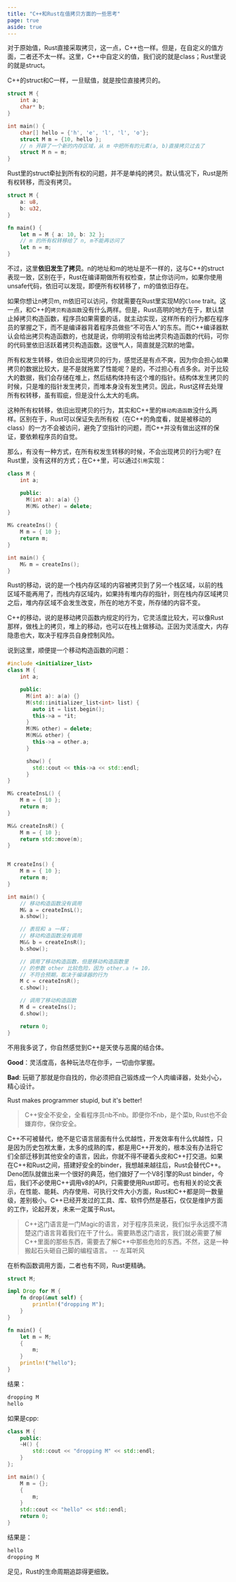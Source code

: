 ```yaml
---
title: "C++和Rust在值拷贝方面的一些思考"
page: true
aside: true
---
```



对于原始值，Rust直接采取拷贝，这一点，C++也一样。但是，在自定义的值方面，二者还不太一样。这里，C++中自定义的值，我们说的就是class；Rust里说的就是struct。 

C++的struct和C一样，一旦赋值，就是按位直接拷贝的。
```cpp
struct M {
    int a;
    char* b;
}

int main() {
    char[] hello = {'h', 'e', 'l', 'l', 'o'};
    struct M m = {10, hello };
    // n 开辟了一个新的内存区域，从 m 中把所有的元素(a, b)直接拷贝过去了
    struct M n = m;
}
```

Rust里的struct牵扯到所有权的问题，并不是单纯的拷贝。默认情况下，Rust是所有权转移，而没有拷贝。
```rs
struct M {
    a: u8,
    b: u32,
}

fn main() {
    let m = M { a: 10, b: 32 };
    // m 的所有权转移给了 n, m不能再访问了
    let n = m;
}
```
不过，这里**依旧发生了拷贝**。n的地址和m的地址是不一样的，这与C++的struct表现一致，区别在于，Rust在编译期做所有权检查，禁止你访问m，如果你使用unsafe代码，依旧可以发现，即便所有权转移了，m的值依旧存在。

如果你想让n拷贝m, m依旧可以访问，你就需要在Rust里实现M的`Clone` trait。这一点，和C++的`拷贝构造函数`没有什么两样。但是，Rust高明的地方在于，默认禁止掉拷贝构造函数，程序员如果需要的话，就主动实现，这样所有的行为都在程序员的掌握之下，而不是编译器背着程序员做些“不可告人”的东东。而C++编译器默认会给出拷贝构造函数的，也就是说，你明明没有给出拷贝构造函数的代码，可你的代码里依旧活跃着拷贝构造函数。这很气人，简直就是沉默的地雷。

所有权发生转移，依旧会出现拷贝的行为，感觉还是有点不爽，因为你会担心如果拷贝的数据比较大，是不是就拖累了性能呢？是的，不过担心有点多余。对于比较大的数据，我们会存储在堆上，然后结构体持有这个堆的指针。结构体发生拷贝的时候，只是堆的指针发生拷贝，而堆本身没有发生拷贝。因此，Rust这样去处理所有权转移，虽有瑕疵，但是没什么太大的毛病。

这种所有权转移，依旧出现拷贝的行为，其实和C++里的`移动构造函数`没什么两样。区别在于，Rust可以保证失去所有权（在C++的角度看，就是被移动的class）的一方不会被访问，避免了空指针的问题，而C++并没有做出这样的保证，要依赖程序员的自觉。


那么，有没有一种方式，在所有权发生转移的时候，不会出现拷贝的行为呢? 在Rust里，没有这样的方式；在C++里，可以通过`引用`实现：
```cpp
class M {
    int a;

    public:
      M(int a): a(a) {}
      M(M& other) = delete;
}

M& createIns() {
    M m = { 10 };
    return m;
} 

int main() {
    M& m = createIns();
}
```

Rust的移动，说的是一个栈内存区域的内容被拷贝到了另一个栈区域，以前的栈区域不能再用了，而栈内存区域内，如果持有堆内存的指针，则在栈内存区域拷贝之后，堆内存区域不会发生改变，所在的地方不变，所存储的内容不变。

C++的移动，说的是移动拷贝函数内规定的行为，它灵活度比较大，可以像Rust那样，做栈上的拷贝，堆上的移动，也可以在栈上做移动。正因为灵活度大，内存隐患也大，取决于程序员自身控制风险。

说到这里，顺便提一个移动构造函数的问题：
```cpp
#include <initializer_list>
class M {
    int a;

    public:
      M(int a): a(a) {}
      M(std::initializer_list<int> list) {
        auto it = list.begin();
        this->a = *it;
      }
      M(M& other) = delete;
      M(M&& other) {
        this->a = other.a;
      }

      show() {
        std::cout << this->a << std::endl;
      }
}

M& createInsL() {
    M m = { 10 };
    return m;
}

M&& createInsR() {
    M m = { 10 };
    return std::move(m);
}


M createIns() {
    M m = { 10 };
    return m;
}

int main() {
    // 移动构造函数没有调用
    M& a = createInsL();
    a.show();

    // 表现和 a 一样；
    // 移动构造函数没有调用
    M&& b = createInsR();
    b.show();

    // 调用了移动构造函数，但是移动构造函数里
    // 的参数 other 比较危险，因为 other.a != 10，
    // 不符合预期，取决于编译器的行为
    M c = createInsR();
    c.show();

    // 调用了移动构造函数
    M d = createIns();
    d.show();

    return 0;
}
```

不用我多说了，你自然感觉到C++是天使与恶魔的结合体。

**Good**：灵活度高，各种玩法尽在你手，一切由你掌握。

**Bad**: 玩砸了那就是你自找的，你必须把自己锻炼成一个人肉编译器，处处小心，精心设计。

Rust makes programmer stupid, but it's better!
> C++安全不安全，全看程序员nb不nb。即便你不nb，是个菜b, Rust也不会嫌弃你，保你安全。

C++不可被替代，绝不是它语言层面有什么优越性，开发效率有什么优越性，只是因为历史包袱太重，太多的成熟的库，都是用C++开发的，根本没有办法将它们全部迁移到其他安全的语言，因此，你就不得不硬着头皮和C++打交道。如果在C++和Rust之间，搭建好安全的binder，我想越来越往后，Rust会替代C++。Deno团队就做出来一个很好的典范，他们做好了一个V8引擎的Rust binder，今后，我们不必使用C++调用v8的API，只需要使用Rust即可。也有相关的论文表示，在性能、能耗、内存使用、可执行文件大小方面，Rust和C++都是同一数量级，差别极小。C++已经开发过的工具、库、软件仍然是基石，仅仅是维护方面的工作，论起开发，未来一定属于Rust。

> C++这门语言是一门Magic的语言，对于程序员来说，我们似乎永远摸不清楚这门语言背着我们在干了什么。需要熟悉这门语言，我们就必需要了解C++里面的那些东西，需要去了解C++中那些危险的东西。不然，这是一种搬起石头砸自己脚的编程语言。
> -- 左耳听风


在析构函数调用方面，二者也有不同，Rust更精确。

```rs  
struct M;

impl Drop for M {
    fn drop(&mut self) {
        println!("dropping M");
    }
}

fn main() {
    let m = M;
    {
        m;
    }
    println!("hello");
}
```
结果：
```txt
dropping M 
hello
```

如果是cpp:
```cpp 
class M {
    public:
    ~H() {
        std::cout << "dropping M" << std::endl;
    }
};

int main() {
    M m = {};
    {
        m;
    }
    std::cout << "hello" << std::endl;
    return 0;
}
```
结果是：
```txt 
hello 
dropping M
```

足见，Rust的生命周期追踪得更细致。

